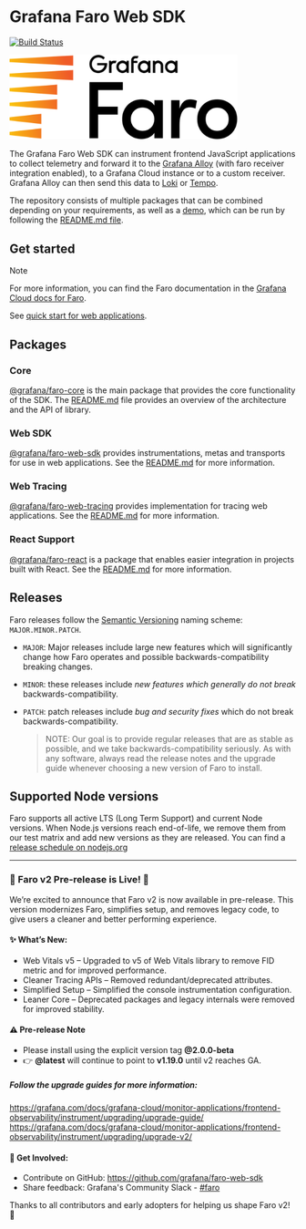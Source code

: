 # Grafana Faro Web SDK

[![Build Status][faro-drone-status]][faro-drone]

<p align="left"><img src="docs/faro_logo.png" alt="Grafana Faro logo" width="400"></p>

The Grafana Faro Web SDK can instrument frontend JavaScript applications to collect telemetry and forward it to the
[Grafana Alloy][grafana-alloy-docs] (with faro receiver integration enabled), to a Grafana Cloud instance or to a
custom receiver. Grafana Alloy can then send this data to [Loki][grafana-logs] or [Tempo][grafana-traces].

The repository consists of multiple packages that can be combined depending on your requirements, as well as a
[demo][faro-demo], which can be run by following the [README.md file][faro-demo-readme].

## Get started

> [!NOTE]
> For more information, you can find the Faro documentation in the [Grafana Cloud docs for Faro](https://grafana.com/docs/grafana-cloud/monitor-applications/frontend-observability/instrument/).

See [quick start for web applications][faro-quick-start].

## Packages

### Core

[@grafana/faro-core][faro-core] is the main package that provides the core functionality of the SDK. The
[README.md][faro-core-readme] file provides an overview of the architecture and the API of library.

### Web SDK

[@grafana/faro-web-sdk][faro-web-sdk] provides instrumentations, metas and transports for use in web applications. See
the [README.md][faro-web-sdk-readme] for more information.

### Web Tracing

[@grafana/faro-web-tracing][faro-web-tracing] provides implementation for tracing web applications. See the
[README.md][faro-web-tracing-readme] for more information.

### React Support

[@grafana/faro-react][faro-react] is a package that enables easier integration in projects built with React. See the
[README.md][faro-react-readme] for more information.

[faro-drone]: https://drone.grafana.net/grafana/faro-web-sdk
[faro-drone-status]: https://drone.grafana.net/api/badges/grafana/faro-web-sdk/status.svg
[grafana-alloy-docs]: https://grafana.com/docs/alloy/latest/
[grafana-logs]: https://grafana.com/logs/
[grafana-traces]: https://grafana.com/traces/
[faro-core]: ./packages/core
[faro-core-readme]: ./packages/core/README.md
[faro-demo]: ./demo
[faro-demo-readme]: ./demo/README.md
[faro-quick-start]: ./docs/sources/tutorials/quick-start-browser.md
[faro-react]: ./packages/react
[faro-react-readme]: ./packages/react/README.md
[faro-web-sdk]: ./packages/web-sdk
[faro-web-sdk-readme]: ./packages/web-sdk/README.md
[faro-web-tracing]: ./packages/web-tracing
[faro-web-tracing-readme]: ./packages/web-tracing/README.md

## Releases

Faro releases follow the [Semantic Versioning](https://semver.org/) naming scheme: `MAJOR.MINOR.PATCH`.

- `MAJOR`: Major releases include large new features which will significantly change how Faro operates
  and possible backwards-compatibility breaking changes.
- `MINOR`: these releases include _new features which generally do not break_ backwards-compatibility.
- `PATCH`: patch releases include _bug and security fixes_ which do not break backwards-compatibility.

  > NOTE: Our goal is to provide regular releases that are as stable as possible,
  > and we take backwards-compatibility seriously. As with any software, always read the release notes
  > and the upgrade guide whenever choosing a new version of Faro to install.

## Supported Node versions

Faro supports all active LTS (Long Term Support) and current Node versions. When Node.js versions
reach end-of-life, we remove them from our test matrix and add new versions as they are released.
You can find a [release schedule on nodejs.org](https://nodejs.org/en/about/previous-releases#looking-for-the-latest-release-of-a-version-branch)

---

### 📢 Faro v2 Pre-release is Live! 🎉
We’re excited to announce that Faro v2 is now available in pre-release. This version modernizes Faro, simplifies setup, and removes legacy code, to give users a cleaner and better performing experience.

#### ✨ What’s New:
- Web Vitals v5 – Upgraded to v5 of Web Vitals library to remove FID metric and for improved performance.
- Cleaner Tracing APIs – Removed redundant/deprecated attributes.
- Simplified Setup – Simplified the console instrumentation configuration.
- Leaner Core – Deprecated packages and legacy internals were removed for improved stability.

#### ⚠️ Pre-release Note
- Please install using the explicit version tag **@2.0.0-beta**
- 👉 **@latest** will continue to point to **v1.19.0** until v2 reaches GA.

##### Follow the upgrade guides for more information:
https://grafana.com/docs/grafana-cloud/monitor-applications/frontend-observability/instrument/upgrading/upgrade-guide/
https://grafana.com/docs/grafana-cloud/monitor-applications/frontend-observability/instrument/upgrading/upgrade-v2/

#### 🚀 Get Involved:
- Contribute on GitHub: https://github.com/grafana/faro-web-sdk
- Share feedback: Grafana's Community Slack - [#faro](https://grafana.slack.com/archives/C048UH68BM5)

Thanks to all contributors and early adopters for helping us shape Faro v2! 💙
